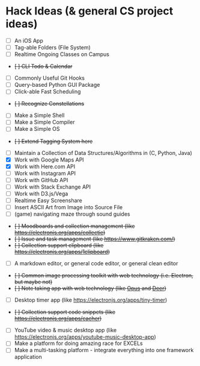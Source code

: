 # Hack Ideas (& general CS project ideas)

- [ ] An iOS App
- [ ] Tag-able Folders (File System)
- [ ] Realtime Ongoing Classes on Campus
- ~~[ ] CLI Todo & Calendar~~
- [ ] Commonly Useful Git Hooks
- [ ] Query-based Python GUI Package
- [ ] Click-able Fast Scheduling
- ~~[ ] Recognize Constellations~~
- [ ] Make a Simple Shell
- [ ] Make a Simple Compiler
- [ ] Make a Simple OS
- ~~[ ] Extend Tagging System here~~
- [ ] Maintain a Collection of Data Structures/Algorithms in (C, Python, Java)
- [x] Work with Google Maps API
- [x] Work with Here.com API
- [ ] Work with Instagram API
- [ ] Work with GitHub API
- [ ] Work with Stack Exchange API
- [ ] Work with D3.js/Vega
- [ ] Realtime Easy Screenshare
- [ ] Insert ASCII Art from Image into Source File
- [ ] (game) navigating maze through sound guides
- ~~[ ] Moodboards and collection management (like https://electronjs.org/apps/collectie)~~
- ~~[ ] Issue and task management (like https://www.gitkraken.com/)~~
- ~~[ ] Collection support clipboard (like https://electronjs.org/apps/1clipboard)~~
- [ ] A markdown editor, or general code editor, or general clean editor
- ~~[ ] Common image processing toolkit with web technology (i.e. Electron, but maybe not)~~
- ~~[ ] Note taking app with web technology (like [Opus](https://electronjs.org/apps/opus) and [Deer](https://electronjs.org/apps/deer))~~
- [ ] Desktop timer app (like https://electronjs.org/apps/tiny-timer)
- ~~[ ] Collection support code snippets (like https://electronjs.org/apps/cacher)~~
- [ ] YouTube video & music desktop app (like https://electronjs.org/apps/youtube-music-desktop-app)
- [ ] Make a platform for doing amazing race for EXCELs
- [ ] Make a multi-tasking platform - integrate everything into one framework application
